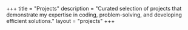 +++
title = "Projects"
description = "Curated selection of projects that demonstrate my expertise in coding, problem-solving, and developing efficient solutions."
layout = "projects"
+++
